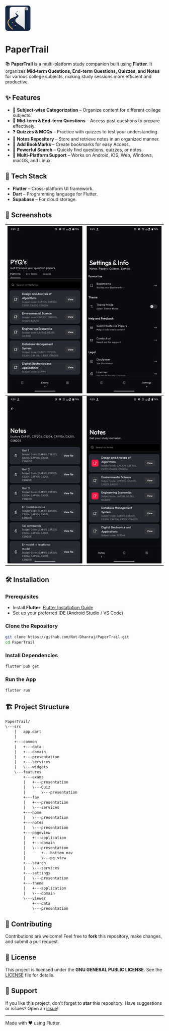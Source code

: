   <a href="url"><img src="assets\icon\icon.png" height="auto" width="80" style="border-radius:10%"></a>
  
  # PaperTrail




📚 **PaperTrail** is a multi-platform study companion built using **Flutter**. It organizes **Mid-term Questions, End-term Questions, Quizzes, and Notes** for various college subjects, making study sessions more efficient and productive.

## ✨ Features
- 📖 **Subject-wise Categorization** – Organize content for different college subjects.
- 📝 **Mid-term & End-term Questions** – Access past questions to prepare effectively.
- ❓ **Quizzes & MCQs** – Practice with quizzes to test your understanding.
- 📂 **Notes Repository** – Store and retrieve notes in an organized manner.
- 🔖 **Add BookMarks** – Create bookmarks for easy Access.
- 🔎 **Powerful Search** – Quickly find questions, quizzes, or notes.
- 📲 **Multi-Platform Support** – Works on Android, iOS, Web, Windows, macOS, and Linux.

## 🚀 Tech Stack
- **Flutter** – Cross-platform UI framework.
- **Dart** – Programming language for Flutter.
- **Supabase** – For cloud storage.


## 📸 Screenshots
| ![Photo 1](screenshots\Screenshot_20250323-092912.PaperTrail.png) | ![Photo 2](screenshots\Screenshot_20250323-092917.PaperTrail.png) |
|---------------------------------------------|---------------------------------------------|
| ![Photo 3](screenshots\Screenshot_20250323-092931.PaperTrail.png) | ![Photo 4](screenshots\Screenshot_20250323-092959.PaperTrail.png) |


## 🛠️ Installation

### Prerequisites
- Install **Flutter**: [Flutter Installation Guide](https://flutter.dev/docs/get-started/install)
- Set up your preferred IDE (Android Studio / VS Code)

### Clone the Repository
```sh
git clone https://github.com/Not-Dhanraj/PaperTrail.git
cd PaperTrail
```

### Install Dependencies
```sh
flutter pub get
```

### Run the App
```sh
flutter run
```

## 🏗️ Project Structure
```
PaperTrail/
\---src
    |   app.dart
    |   
    +---common
    |   +---data
    |   +---domain
    |   +---presentation
    |   +---services
    |   \---widgets
    \---features
        +---exams
        |   +---presentation
        |   \---Quiz
        |       \---presentation
        +---fav
        |   +---presentation
        |   \---services
        +---home
        |   \---presentation
        +---notes
        |   \---presentation
        +---pageview
        |   +---application
        |   +---domain
        |   \---presentation
        |       +---bottom_nav
        |       \---pg_view        
        +---search
        |   \---services
        +---settings
        |   \---presentation    
        +---theme
        |   +---application
        |   \---domain
        \---viewer
            +---data
            \---presentation

```

## 🤝 Contributing
Contributions are welcome! Feel free to **fork** this repository, make changes, and submit a pull request.

## 📜 License
This project is licensed under the **GNU GENERAL PUBLIC LICENSE**. See the [LICENSE](LICENSE) file for details.

## 🌟 Support
If you like this project, don't forget to **star** this repository. Have suggestions or issues? Open an [issue](https://github.com/Not-Dhanraj/PaperTrail/issues)!

---
Made with ❤️ using Flutter.

